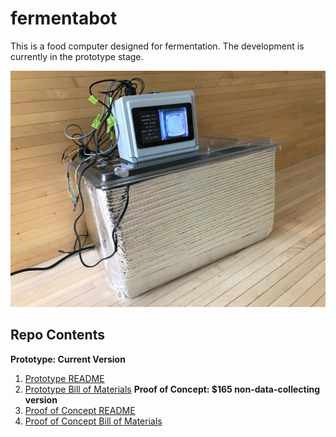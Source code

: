 # fermentabot
This is a food computer designed for fermentation. The development is currently
in the prototype stage.

![](/IMG_1137.jpg)

## Repo Contents
**Prototype: Current Version**
1. [Prototype README](prototype_readme.md)
2. [Prototype Bill of Materials](bill_of_materials.csv)
**Proof of Concept: $165 non-data-collecting version**
3. [Proof of Concept README](proof_of_concept_readme.md)
4. [Proof of Concept Bill of Materials](proof_of_concept_bom.csv)
